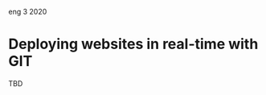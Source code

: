<permalink>eng</permalink>
<month>3</month>
<year>2020</year>

# Deploying websites in real-time with GIT

TBD
